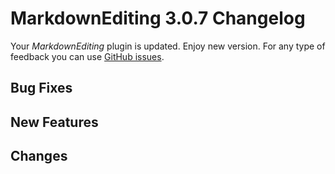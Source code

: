 # MarkdownEditing 3.0.7 Changelog

Your _MarkdownEditing_ plugin is updated. Enjoy new version. For any type of
feedback you can use [GitHub issues][issues].

## Bug Fixes

## New Features

## Changes

[issues]: https://github.com/SublimeText-Markdown/MarkdownEditing/issues
